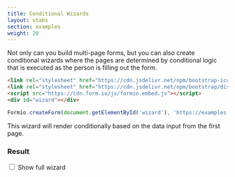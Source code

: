 ```yaml
---
title: Conditional Wizards
layout: vtabs
section: examples
weight: 20
---
```

Not only can you build multi-page forms, but you can also create conditional wizards where the pages are determined by 
conditional logic that is executed as the person is filling out the form.

```html
<link rel="stylesheet" href="https://cdn.jsdelivr.net/npm/bootstrap-icons/font/bootstrap-icons.css">
<link rel="stylesheet" href="https://cdn.jsdelivr.net/npm/bootstrap/dist/css/bootstrap.min.css">
<script src="https://cdn.form.io/js/formio.embed.js"></script>
<div id="wizard"></div>
```

```js
Formio.createForm(document.getElementById('wizard'), 'https://examples.form.io/conditionalwizard');
```

This wizard will render conditionally based on the data input from the first page.

<h3>Result</h3>
<label><input type="checkbox" id="showfull" /> Show full wizard</label>
<div class="card card-body bg-light">
  <div id="wizard"></div>
  <script type="text/javascript">
  Formio.createForm(document.getElementById('wizard'), 'https://examples.form.io/conditionalwizard').then(function(wizard) {
    document.getElementById('showfull').addEventListener('click', function(event) {
      var updatedWizardSchema = Object.assign({}, wizard.wizard, { full: event.target.checked });
      wizard.setForm(updatedWizardSchema);
    });
  });
  </script>
</div>
